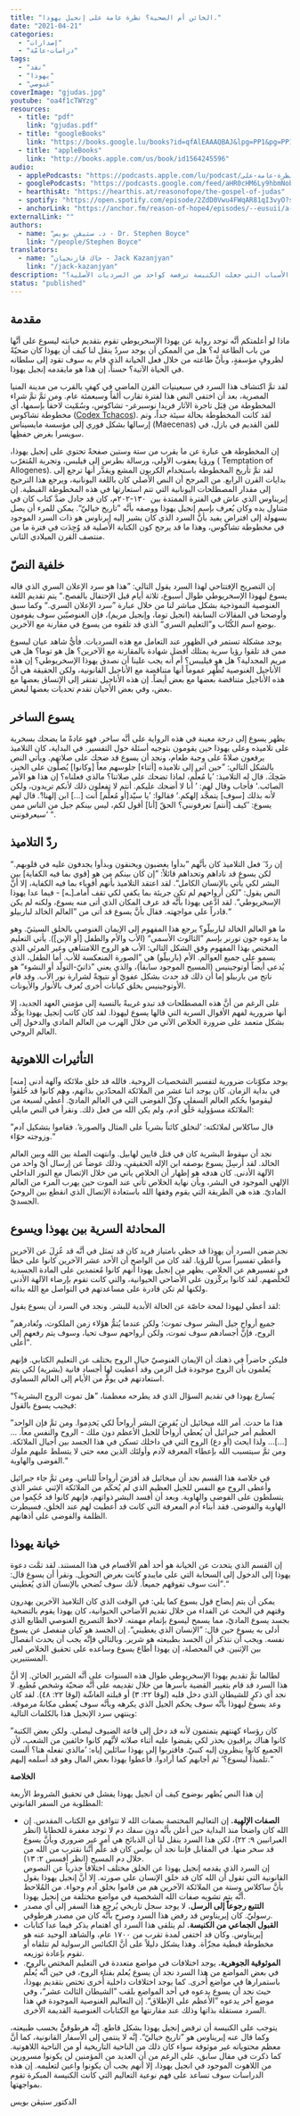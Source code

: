 ```yaml
---
title: "الخائن أم الضحية؟ نظرة عامة على إنجيل يهوذا."
date: "2021-04-21"
categories:
  - "إصدارات"
  - "دراسات-عامّة"
tags:
  - "نقد"
  - "يهوذا"
  - "غنوصي"
coverImage: "gjudas.jpg"
youtube: "oa4f1cTWYzg"
resources:
  - title: "pdf"
    link: "gjudas.pdf"
  - title: "googleBooks"
    link: "https://books.google.lu/books?id=qfAlEAAAQBAJ&lpg=PP1&pg=PP1#v=onepage&q&f=false"
  - title: "appleBooks"
    link: "http://books.apple.com/us/book/id1564245596"
audio:
  - applePodcasts: "https://podcasts.apple.com/lu/podcast/الكتابات-الغنوصية-٤-الخائن-أم-الضحية-نظرة-عامة-على/id1562187072?i=1000518055686"
  - googlePodcasts: "https://podcasts.google.com/feed/aHR0cHM6Ly9hbmNob3IuZm0vcy81MTVjMjljNC9wb2RjYXN0L3Jzcw/episode/NzdjYWExODctMDMzNi00OWQzLThkMTUtY2Y5OTBiMjFkNGJl?sa=X&ved=0CAUQkfYCahcKEwiQ-OPF-vDwAhUAAAAAHQAAAAAQCA"
  - hearthisAt: "https://hearthis.at/reasonofope/the-gospel-of-judas"
  - spotify: "https://open.spotify.com/episode/2ZdD0Vwu4FWqAR81qI3vyO?si=EiwiNODQTpSRQdQlyzPcUg"
  - anchorLink: "https://anchor.fm/reason-of-hope4/episodes/--eusuii/a-a58a7jp"
externalLink: ""
authors:
  - name: "د. ستيڤن بويس - Dr. Stephen Boyce"
    link: "/people/Stephen Boyce"
translators:
  - name: "جاك قازنجيان - Jack Kazanjyan"
    link: "/jack-kazanjyan"
description: "ما هي القصة التي تقف وراء إنجيل يهوذا، وما هي الأسباب التي جعلت الكنيسة ترفضة كواحد من السرديات الأصلية؟"
status: "published"
---
```


## **مقدمة**

ماذا لو أعلمتكم أنَّه توجد رواية عن يهوذا الإسخريوطي تقوم بتقديم خيانته ليسوع على أنَّها من باب الطاعة له؟ هل من الممكن أن يوجد سردٌ ينقل لنا كيف أن يهوذا كان ضحيّةً لظروفٍ مؤسفةٍ، وبأنَّ طاعته من خلال فعل الخيانة الذي قام به سوف تقود إلى سلطانه في الحياة الآتية؟ حسناً، إن هذا هو مايقدمه إنجيل يهوذا.

لقد تمَّ اكتشاف هذا السرد في سبعينيات القرن الماضي في كهفٍ بالقرب من مدينة المنيا المصرية، بعد أن اختفى النص هذا لفترة تقارب ألفاً وسبعمئة عام. ومن ثمَّ تمَّ شراء المخطوطة من قِبَل تاجرة الآثار فريدا نوسبرغر- تشاكوس، وسُمّيت لاحقاً بإسمها، أي مخطوطة تشاكوس ([Codex Tchacos](https://web.archive.org/web/20160326191458/http://www.nationalgeographic.com/lostgospel/zips/The-Gospel-of-Judas.zip)). لقد كانت المخطوطة بحالة سيئة جداً، وتم إرسالها بشكل فوري إلى مؤسسة مايسيناس (Maecenas) للفن القديم في بازل، في سويسرا بغرض حفظِها.

إن المخطوطة هي عبارة عن ما يقرب من ستة وستين صفحةً تحتوي على إنجيل يهوذا، ورؤيا يعقوب الأولى، ورسالة بطرس إلى فيلبس، وتجربة المُتغرّب ( Temptation of Allogenes). لقد تمَّ تأريخ المخطوطة باستخدام الكربون المشع ويقدَّر أنها ترجع إلى بدايات القرن الرابع. من المرجح أن النص الأصلي كان باللغة اليونانية، ويرجع هذا الترجيح إلى مقدار المصطلحات اليونانية التي تتم استعارتها في هذه المخطوطة القبطية. إن إيريناوس الذي عاش في الفترة الممتدة بين  ١٣٠-٢٠٢م، كان قد جادل ضدَّ كتاب كان في متناول يده وكان يُعرف بإسم إنجيل يهوذا ووصفه بأنَّه ”تاريخ خياليّ“. يمكن للمرء أن يصل بسهولة إلى افتراضٍ يفيد بأنَّ السرد الذي كان يشير إليه إيرناوس هو ذات السرد الموجود في مخطوطة تشاكوس، وهذا ما قد يرجح كون الكتابة الأصلية قد وُجِدَت في فترة ما من منتصف القرن الميلادي الثاني.

## **خلفية النصّ**

إن التصريح الإفتتاحي لهذا السرد يقول التالي: ”هذا هو سرد الإعلان السري الذي قاله يسوع ليهوذا الإسخريوطي طوال أسبوع، ثلاثة أيام قبل الإحتفال بالفصح.“ يتم تقديم اللغة الغنوصية النموذجية بشكل مباشر لنا من خلال عبارة ”سرد الإعلان السري.“ وكما سبق وأوضحنا في المقالات السابقة (انجيل توما، وإنجيل مريم)، فإن الغنوصيّين سوف يقومون بوضع اسم الكُتّاب و”التعليم السري“ الذي قد تلقوه من يسوع في مقارنة مع الآخرين.

يوجد مشكلة تستمر في الظهور عند التعامل مع هذه السرديات. فأيُّ شاهد عيان ليسوع ممن قد تلقوا رؤيا سرية يمتلك أفضل شهادة بالمقارنة مع الآخرين؟ هل هو توما؟ هل هي مريم المجدلية؟ هل هو فيليبس؟ أم أنه يجب علينا أن نصدق يهوذا الإسخريوطي؟ إن هذه الأناجيل الغنوصية تُظْهِر عموماً أنها متناقضة مع الأناجيل القانونية، ولكن الحقيقة هي أنَّ هذه الأناجيل متناقضة بعضها مع بعض أيضاً. إن هذه الأناجيل تفتقر إلى الإتساق بعضها مع بعض، وفي بعض الأحيان تقدم تحديات بعضها لبعض.

## **يسوع الساخر**

يظهر يسوع إلى درجة معينة في هذه الرواية على أنَّه ساخر. فهو عادةً ما يضحك بسخرية على تلاميذه وعلى يهوذا حين يقومون بتوجيه أسئلة حول التفسير. في البداية، كان التلاميذ يرفعون صلاةً على وجبة طعام، ونجد أن يسوع قد ضحك على صلاتهم. ويأتي النص بالشكل التالي: ”حين أتى إلى تلاميذه \[أثناء\] جلوسهم معاً \[وكانوا\] يُصلّون على الخبز، ضَحِكَ. قال له التلاميذ: ’يا مُعلِّم، لماذا تضحك على صلاتنا؟ مالذي فعلناه؟ إن هذا هو الأمر الصائب.‘ فأجاب وقال لهم: ’ أنا لا أضحك عليكم. أنتم لا تفعلون ذلك لأنكم تريدون، ولكن لأنه بذلك \[سوف\] يتمجَّد إلهكم.‘ فقالوا: ’يا سيّد\[أو مُعلِّم\] أنت \[…\] ابن إلهنا!‘. قال لهم يسوع: ’كيف \[أنتم\] تعرفونني؟ الحقّ \[أنا\] أقول لكم، ليس بينكم جيل من الناس ممن سيعرفونني‘ “.

## **ردّ التلاميذ**

إن ردّ َ فعل التلاميذ كان بأنَّهم ”بدأوا يغضبون ويحنقون وبدأوا يجدفون عليه في قلوبهم.“ لكن يسوع قد ناداهم وتحداهم قائلاً: ”إن كان بينكم من هو \[قوي بما فيه الكفاية\] بين البشر لكي يأتي بالإنسان الكامل“. لقد اعتقد التلاميذ بأنهم أقوياء بما فيه الكفاية، إلا أنَّ النص يقول: ”لكن أرواحهم لم تكن جريئة بما يكفي لكي تقف أمامـ\[ـه\] - فيما عدا يهوذا الإسخريوطي“. لقد ادَّعى يهوذا بأنَّه قد عرف المكان الذي أتى منه يسوع، ولكنه لم يكن قادراً على مواجهته. فقال بأنَّ يسوع قد أتى من ”العالم الخالد لباربيلو.“

ما هو العالم الخالد لباربيلّو؟ يرجع هذا المفهوم إلى الإيمان الغنوصي بالخلق السيثيّ. وهو ما يدعوه جون تورنر بإسم ”الثالوث الأسمى“ (الأب والأم والطفل \[أو الإبن\]). يأتي التعليم المختص بهذا المفهوم وفق الشكل التالي: الأب هو الروح اللامتناهي وغير المرئي الذي يسمو على جميع العوالم. الأم (باربيلّو) هي ”الصورة المنعكسة للأب. أما الطفل، الذي يُدعى أيضاً أوتوجينيس (المسيح الموجود سابقاً)، والذي يعني ”ذاتيّ-التولّد أو النشوء“ هو ناتج من باربيلو إما أن ذلك قد حدث بشكل عفويّ أو نتيجةً لشرارة نور الأب. وقد قام الأوتوجينيس بخلق كيانات أُخرى تُعرف بالأنوار والأيونات.

على الرغم من أنَّ هذه المصطلحات قد تبدو غريبةً بالنسبة إلى مؤمني العهد الجديد، إلا أنها ضرورية لفهم الأقوال السرية التي قالها يسوع ليهوذا. لقد كان كاتب إنجيل يهوذا يؤكّد بشكل متعمد على ضرورة الخلاص الآتي من خلال الهرب من العالم المادي والدخول إلى العالم الروحي.

## **التأثيرات اللاهوتية**

يوجد مكوّنات ضرورية لتفسير الشخصيات الروحية. فالله قد خلق ملائكة وآلهة أدنى \[منه\] في بداية الزمان. كان يوجد اثنا عشر من الملائكة المحدّدين بذاتهم، وهم كانوا قد خُلقوا ليقوموا بحُكم العالم السفلي وكلّ الفوضى التي في العالم الماديّ. أُعطي لسبعة من الملائكة مسؤولية خَلْق آدم، ولم يكن الله من فعل ذلك. ونقرأ في النص مايلي:

”قال ساكلاس لملائكته: ’لنخلق كائناً بشرياً على المثال والصورة‘. فقاموا بتشكيل آدم وزوجته حوّاء.“

نجد أن سقوط البشرية كان في قتل قايين لهابيل. وانتهت الصلة بين الله وبين العالم الخالد. لقد أُرسِلَ يسوع بوصفه ابن الإله الحقيقي، وذلك عوضاً عن إرسال أيّ واحد من الآلهة الأدنى. كان هدفه هو إظهار أن الخلاص يأتي من خلال الإتصال مع النور الداخلي الإلهي الموجود في البشر، وبأن نهاية الخلاص تأتي عند الموت حين يهرب المرء من العالم الماديّ. هذه هي الطريقة التي يقوم وفقها الله باستعادة الإتصال الذي انقطع بين الروحيّ الجسديّ.

## **المحادثة السرية بين يهوذا ويسوع**

نجد ضمن السرد أن يهوذا قد حظي بامتياز فريد كان قد تمثل في أنَّه قد عُزِلَ عن الآخرين وأُعطي تفسيراً سرياً للرؤيا. لقد كان من الواضح أن الأحد عشر الآخرين كانوا على خطأ في تفسيرهم عن الخلاص. يظهر من إنجيل يهوذا أنهم كانوا مُعتمدين على المادة الجسدية لتُخلِّصهم. لقد كانوا يركّزون على الأضاحي الحيوانية، والتي كانت تقوم بإرضاء الآلهة الأدنى ولكنها لم تكن قادرة على مساعدتهم في التواصل مع الله بذاته.

لقد أعطي ليهوذا لمحة خاصّة عن الحالة الأبدية للبشر. ونجد في السرد أن يسوع يقول:

”جميع أرواح جيل البشر سوف تموت؛ ولكن عندما يُتمُّ هؤلاء زمن الملكوت، وتُغادرهم الروح، فإنَّ أجسادهم سوف تموت، ولكن أرواحهم سوف تحيا، وسوف يتم رفعهم إلى أعلى“.

فليكن حاضراً في ذهنك أن الإيمان الغنوصيّ حيال الروح يختلف عن التعليم الكتابي. فإنهم يُعلمون بأن الروح موجودة قبل الزمن وقد أعطيت لها أجساد فانية (بشرية) لكي يتم استعادتهم في يومٍّ من الأيام إلى العالم السماوي.

يُسارع يهوذا في تقديم السؤال الذي قد يطرحه معظمنا، ”هل تموت الروح البشرية؟“ فيجيب يسوع بالقول:

”هذا ما حدث. أمر الله ميخائيل أن يُقرِضَ البشر أرواحاً لكي يَخدِموا. ومن ثمَّ فإن الواحد العظيم أمر جبرائيل أن يُعطي أرواحاً للجيل الأعظم دون ملك - الروح والنفس معاً. …\[…\]… ولذا ابحث (أو دع) الروح التي في داخلك تسكن في هذا الجسد بين أجيال الملائكة. ومن ثمَّ سيتسبب الله بإعطاء المعرفة لآدم وأولئك الذين معه حتى لا يتسلط عليهم ملوك الفوضى والهاوية.“

في خلاصة هذا القسم نجد أن ميخائيل قد أقرَضَ أرواحاً للناس. ومن ثمَّ جاء جبرائيل وأعطى الروح مع النفس للجيل العظيم الذي لم يُحكَم من الملائكة الإثني عشر الذي يتسلطون على الفوضى والهاوية. وبعد أن أفسد البشر ذواتهم، فإنهم كانوا قد حُكِموا من الهاوية والفوضى. فقد أبناء آدم المعرفة التي كانت قد أُعطيت لهم عند الخلق، فسيطرت الظلمة والفوضى على أذهانهم.

## **خيانة يهوذا**

إن القسم الذي يتحدث عن الخيانة هو أحد أهم الأقسام في هذا المستند. لقد تمَّت دعوة يهوذا إلى الدخول إلى السحابة التي على مايبدو كانت بغرض التحويل. ونقرأ أن يسوع قال: ”أنت سوف تفوقهم جميعاً. لأنك سوف تُضحي بالإنسان الذي يُغطيني.“

يمكن أن يتم إيضاح قول يسوع كما يلي: في الوقت الذي كان التلاميذ الآخرين يهدرون وقتهم في البحث عن الفداء من خلال تقديم الأضاحي الحيوانية، كان يهوذا يقوم بالتضحية بجسد يسوع الماديّ، مما يسمح ليسوع بإتمام مهمته. لاحظ التصريح الغنوصي الطابع الذي أدلى به يسوع حين قال: ”الإنسان الذي يغطيني“. إن الجسد هو كيان منفصل عن يسوع نفسه. ويجب أن نتذكر أن الجسد بطبيعته هو شرير. وبالتالي فإنَّه يجب أن يحدث انفصال بين الإثنين. في المحصلة، إن يهوذا أطاع يسوع وساعده على تحقيق الخلاص لغير المستنيرين.

لطالما تمَّ تقديم يهوذا الإسخريوطي طوال هذه السنوات على أنَّه الشرير الخائن. إلا أنَّ هذا السرد قد قام بتغيير القضية بأسرها من خلال تقديمه على أنَّه ضحيّة وشخص مُطيع. لا نجد أي ذكرٍ للشيطان الذي دخل قلبه (لوقا ٢٢: ٣) أو قبلته الغاشّة (لوقا ٢٢: ٤٨). لقد كان وعد يسوع ليهوذا بأنَّه سوف يحكم الجيل الذي يكرهه وبأنَّه سوف يُعطى مكانةً مرموقة. وينتهي سرد الإنجيل هذا بالكلمات التالية:

”كان رؤساء كهنتهم يتمتمون لأنه قد دخل إلى قاعة الضيوف ليصلي. ولكن بعض الكتبة كانوا هناك يراقبون بحذر لكي يقبضوا عليه أثناء صلاته لأنَّهم كانوا خائفين من الشعب، لأن الجميع كانوا ينظرون إليه كنبيّ. فاقتربوا إلى يهوذا سائلين إياه: ’مالذي تفعله هنا؟ ألست تلميذاً ليسوع؟‘ ثم أجابهم كما أرادوا. فأعطوا يهوذا بعض المال وهو قد أسلمه إليهم.“

**الخلاصة**

إن هذا النص يُظهر بوضوح كيف أن انجيل يهوذا يفشل في تحقيق الشروط الأربعة المطلوبة من السفر القانوني:

- **الصفات الإلهية.** إن التعاليم المختصة بصفات الله لا تتوافق مع الكتاب المقدس. إن الله كان واضحاً منذ البداية حين أعلن بأنَّه دون سفك دم لا توجد مغفرة للخطايا (انظر العبرانيين ٩: ٢٢)، لكن هذا السرد ينقل لنا أن الذبائح هي أمر غير ضروري وبأنَّ يسوع قد سخر منها. في المقابل فإننا نجد أن بولس كان قد علَّم أنَّنا نقترب من الله من خلال دم المسيح (انظر أفسس ٢: ١٣).  
   إن السرد الذي يقدمه إنجيل يهوذا عن الخلق مختلف اختلافاً جذرياً عن النصوص القانونية التي تقول أن الله كان قد خلق الإنسان على صورته. إلا أنَّ إنجيل يهوذا يقول بأنَّ ساكلاس وستة من الملائكة الآخرين هم من قاموا بخلق آدم وحواء. من المُلاحظ أنَّه يتم تشويه صفات الله الشخصية في مواضع مختلفة من إنجيل يهوذا.
- **التتبع رجوعاً إلى الرسل.** لا يوجد سجل تاريخي يُرجِع هذا السفر إلى أي مصدر رسوليّ. كان إيريناوس قد رفض هذا السرد وصرح بأنَّه كان من مصدر هرطوقي.
- **القبول الجماعي من الكنيسة.** لم يتلقى هذا السرد أي اهتمام يذكر فيما عدا كتابات إيريناوس. وكان قد اختفى لمدة تقرب من ١٧٠٠ عام، والشاهد الوحيد عنه هو مخطوطة قبطية مجزّأة. وهذا يشكل دليلاً على أنَّ الكنائس الرسولية لم تتلقاه أو تقوم بإعادة توزيعه.
- **الموثوقية الجوهرية.** يوجد اختلافات في مواضع متعددة في التعليم المختص بالروح. في بعض المواضع من هذا السرد نجد أن يسوع يُعلم بفناء الروح، في حين أنَّه يُعلِّم باستمرارها في مواضع أُخرى. كما يوجد اختلافات داخلية أُخرى تختص بتقديم يهوذا، حيث نجد أن يسوع يدعوه في أحد المواضع بلقب ”الشيطان الثالث عشر“، وفي موضع آخر يدعوه ”الأعظم على الإطلاق“. إن التعاليم الغنوصية الموجودة في هذا السرد مستقلة بذاتها وذلك عند مقارنتها مع الكتابات الغنوصية القديمة الأُخرى.

يتوجب على الكنيسة أن ترفض إنجيل يهوذا بشكل قاطع. إنَّه هرطوقيٌّ بحسب طبيعته، وكما قال عنه إيريناوس هو ”تاريخ خياليّ“. إنَّه لا ينتمي إلى الأسفار القانونية، كما أنَّ معظم محتوياته غير موثوقة سواء كان ذلك من الناحية التاريخية أو من الناحية اللاهوتية. كما ذكرت في مقال سابق، على الرغم من أن العديد من المؤمنين لن يكونوا مسرورين من اللاهوت الموجود في انجيل يهوذا، إلا أنهم يجب أن يكونوا واعين لتعليمه. إن هذه الدراسات سوف تساعد على فهم نوعية التعاليم التي كانت الكنيسة المبكرة تقوم بمواجهتها.

الدكتور ستيڤن بويس
